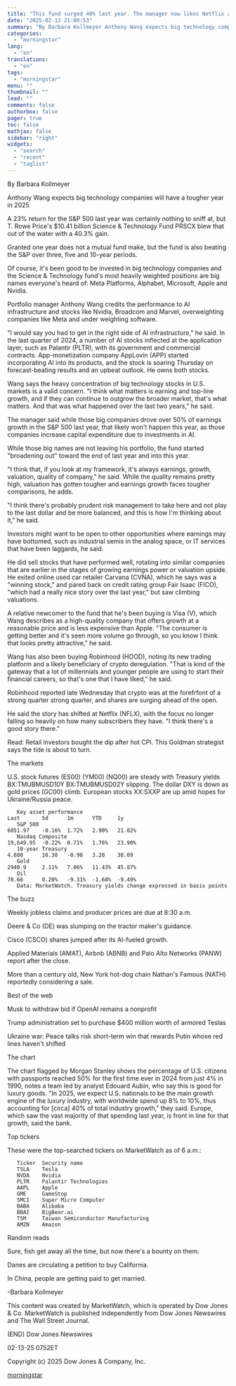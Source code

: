 ```yaml
---
title: "This fund surged 40% last year. The manager now likes Netflix and these two stocks."
date: "2025-02-13 21:00:53"
summary: "By Barbara Kollmeyer Anthony Wang expects big technology companies will have a tougher year in 2025 A 23% return for the S&amp;P 500 last year was certainly nothing to sniff at, but T. Rowe Price's $10.41 billion Science &amp; Technology Fund PRSCX blew that out of the water with a..."
categories:
  - "morningstar"
lang:
  - "en"
translations:
  - "en"
tags:
  - "morningstar"
menu: ""
thumbnail: ""
lead: ""
comments: false
authorbox: false
pager: true
toc: false
mathjax: false
sidebar: "right"
widgets:
  - "search"
  - "recent"
  - "taglist"
---
```


By Barbara Kollmeyer

Anthony Wang expects big technology companies will have a tougher year in 2025

A 23% return for the S&P 500 last year was certainly nothing to sniff at, but T. Rowe Price's $10.41 billion Science & Technology Fund PRSCX blew that out of the water with a 40.3% gain.

Granted one year does not a mutual fund make, but the fund is also beating the S&P over three, five and 10-year periods.

Of course, it's been good to be invested in big technology companies and the Science & Technology fund's most heavily weighted positions are big names everyone's heard of: Meta Platforms, Alphabet, Microsoft, Apple and Nvidia.

Portfolio manager Anthony Wang credits the performance to AI infrastructure and stocks like Nvidia, Broadcom and Marvel, overweighting companies like Meta and under weighting software.

"I would say you had to get in the right side of AI infrastructure," he said. In the last quarter of 2024, a number of AI stocks inflected at the application layer, such as Palantir (PLTR), with its government and commercial contracts. App-monetization company AppLovin (APP) started incorporating AI into its products, and the stock is soaring Thursday on forecast-beating results and an upbeat outlook. He owns both stocks.

Wang says the heavy concentration of big technology stocks in U.S. markets is a valid concern. "I think what matters is earning and top-line growth, and if they can continue to outgrow the broader market, that's what matters. And that was what happened over the last two years," he said.

The manager said while those big companies drove over 50% of earnings growth in the S&P 500 last year, that likely won't happen this year, as those companies increase capital expenditure due to investments in AI.

While those big names are not leaving his portfolio, the fund started "broadening out" toward the end of last year and into this year.

"I think that, if you look at my framework, it's always earnings, growth, valuation, quality of company," he said. While the quality remains pretty high, valuation has gotten tougher and earnings growth faces tougher comparisons, he adds.

"I think there's probably prudent risk management to take here and not play to the last dollar and be more balanced, and this is how I'm thinking about it," he said.

Investors might want to be open to other opportunities where earnings may have bottomed, such as industrial semis in the analog space, or IT services that have been laggards, he said.

He did sell stocks that have performed well, rotating into similar companies that are earlier in the stages of growing earnings power or valuation upside. He exited online used car retailer Carvana (CVNA), which he says was a "winning stock," and pared back on credit rating group Fair Isaac (FICO), "which had a really nice story over the last year," but saw climbing valuations.

A relative newcomer to the fund that he's been buying is Visa (V), which Wang describes as a high-quality company that offers growth at a reasonable price and is less expensive than Apple. "The consumer is getting better and it's seen more volume go through, so you know I think that looks pretty attractive," he said.

Wang has also been buying Robinhood (HOOD), noting its new trading platform and a likely beneficiary of crypto deregulation. "That is kind of the gateway that a lot of millennials and younger people are using to start their financial careers, so that's one that I have liked," he said.

Robinhood reported late Wednesday that crypto was at the forefrfont of a strong quarter strong quarter, and shares are surging ahead of the open.

He said the story has shifted at Netflix (NFLX), with the focus no longer falling so heavily on how many subscribers they have. "I think there's a good story there."

Read: Retail investors bought the dip after hot CPI. This Goldman strategist says the tide is about to turn.

The markets

U.S. stock futures (ES00) (YM00) (NQ00) are steady with Treasury yields BX:TMUBMUSD10Y BX:TMUBMUSD02Y slipping. The dollar DXY is down as gold prices (GC00) climb. European stocks XX:SXXP are up amid hopes for Ukraine/Russia peace.

```
   Key asset performance                                                Last       5d      1m      YTD     1y 
   S&P 500                                                              6051.97    -0.16%  1.72%   2.90%   21.02% 
   Nasdaq Composite                                                     19,649.95  -0.22%  0.71%   1.76%   23.90% 
   10-year Treasury                                                     4.608      16.30   -0.90   3.20    38.09 
   Gold                                                                 2940.9     2.11%   7.06%   11.43%  45.87% 
   Oil                                                                  70.66      0.20%   -9.31%  -1.68%  -9.49% 
   Data: MarketWatch. Treasury yields change expressed in basis points 
```

The buzz

Weekly jobless claims and producer prices are due at 8:30 a.m.

Deere & Co (DE) was slumping on the tractor maker's guidance.

Cisco (CSCO) shares jumped after its AI-fueled growth.

Applied Materials (AMAT), Airbnb (ABNB) and Palo Alto Networks (PANW) report after the close.

More than a century old, New York hot-dog chain Nathan's Famous (NATH) reportedly considering a sale.

Best of the web

Musk to withdraw bid if OpenAI remains a nonprofit

Trump administration set to purchase $400 million worth of armored Teslas

Ukraine war: Peace talks risk short-term win that rewards Putin whose red lines haven't shifted

The chart

The chart flagged by Morgan Stanley shows the percentage of U.S. citizens with passports reached 50% for the first time ever in 2024 from just 4% in 1990, notes a team led by analyst Edouard Aubin, who say this is good for luxury goods. "In 2025, we expect U.S. nationals to be the main growth engine of the luxury industry, with worldwide spend up 8% to 10%, thus accounting for [circa] 40% of total industry growth," they said. Europe, which saw the vast majority of that spending last year, is front in line for that growth, said the bank.

Top tickers

These were the top-searched tickers on MarketWatch as of 6 a.m.:

```
   Ticker  Security name 
   TSLA    Tesla 
   NVDA    Nvidia 
   PLTR    Palantir Technologies 
   AAPL    Apple 
   GME     GameStop 
   SMCI    Super Micro Computer 
   BABA    Alibaba 
   BBAI    BigBear.ai 
   TSM     Taiwan Semiconductor Manufacturing 
   AMZN    Amazon 
```

Random reads

Sure, fish get away all the time, but now there's a bounty on them.

Danes are circulating a petition to buy California.

In China, people are getting paid to get married.

-Barbara Kollmeyer

This content was created by MarketWatch, which is operated by Dow Jones & Co. MarketWatch is published independently from Dow Jones Newswires and The Wall Street Journal.

(END) Dow Jones Newswires

02-13-25 0752ET

Copyright (c) 2025 Dow Jones & Company, Inc.

[morningstar](https://www.morningstar.com/news/marketwatch/20250213211/this-fund-surged-40-last-year-the-manager-now-likes-netflix-and-these-two-stocks)
